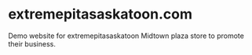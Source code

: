 extremepitasaskatoon.com
========================

Demo website for extremepitasaskatoon Midtown plaza store to promote their business.
